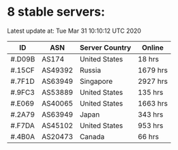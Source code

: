 # 8 stable servers:

Latest update at: Tue Mar 31 10:10:12 UTC 2020

| ID | ASN | Server Country | Online |
| -- | --- | -------------- | ------ |
| #.D09B | AS174 | United States | 18 hrs |
| #.15CF | AS49392 | Russia | 1679 hrs |
| #.7F1D | AS63949 | Singapore | 2927 hrs |
| #.9FC3 | AS53889 | United States | 135 hrs |
| #.E069 | AS40065 | United States | 1663 hrs |
| #.2A79 | AS63949 | Japan | 343 hrs |
| #.F7DA | AS45102 | United States | 953 hrs |
| #.4B0A | AS20473 | Canada | 66 hrs |

